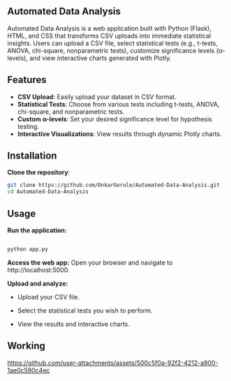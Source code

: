 ## Automated Data Analysis
Automated Data Analysis is a web application built with Python (Flask), HTML, and CSS that transforms CSV uploads into immediate statistical insights. Users can upload a CSV file, select statistical tests (e.g., t-tests, ANOVA, chi-square, nonparametric tests), customize significance levels (α-levels), and view interactive charts generated with Plotly.
## Features

- **CSV Upload**: Easily upload your dataset in CSV format.
- **Statistical Tests**: Choose from various tests including t-tests, ANOVA, chi-square, and nonparametric tests.
- **Custom α-levels**: Set your desired significance level for hypothesis testing.
- **Interactive Visualizations**: View results through dynamic Plotly charts.

## Installation

**Clone the repository**:
```bash
git clone https://github.com/OnkarGorule/Automated-Data-Analysis.git
cd Automated-Data-Analysis
```
## Usage
**Run the application:**

```bash

python app.py
```

**Access the web app:** Open your browser and navigate to http://localhost:5000.

**Upload and analyze:**

- Upload your CSV file.

- Select the statistical tests you wish to perform.

- View the results and interactive charts.

## Working

https://github.com/user-attachments/assets/500c5f0a-92f2-4212-a900-1ae0c590c4ec

